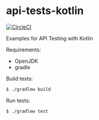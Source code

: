 # api-tests-kotlin

[![CircleCI](https://circleci.com/gh/pishchalnikov/api-tests-kotlin.svg?style=svg)](https://circleci.com/gh/pishchalnikov/api-tests-kotlin)

Examples for API Testing with Kotlin

Requirements:
* OpenJDK
* gradle

Build tests:
```bash
$ ./gradlew build
```

Run tests:
```bash
$ ./gradlew test
```
